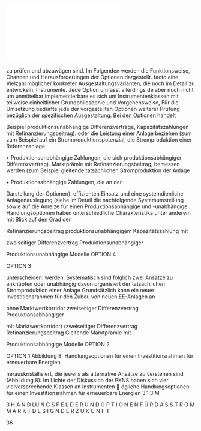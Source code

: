 ![./pages/page38.pdf](../assets/./pages/page38.pdf)




zu prüfen und abzuwägen sind. Im Folgenden werden die Funktionsweise, Chancen und Herausforderungen der Optionen dargestellt.
facto eine Vielzahl möglicher konkreter Ausgestaltungsvarianten, die noch im Detail zu entwickeln,
Instrumente. Jede Option umfasst allerdings de
aber noch nicht um unmittelbar implementierbare
es sich um Instrumentenklassen mit teilweise einheitlicher Grundphilosophie und Vorgehensweise,
Für die Umsetzung bedürfte jede der vorgestellten Optionen weiterer Prüfung bezüglich der spezifischen Ausgestaltung. Bei den Optionen handelt

Beispiel produktionsunabhängige Differenzverträge, Kapazitätszahlungen mit Refinanzierungsbeitrag).
oder die Leistung einer Anlage beziehen (zum
zum Beispiel auf ein Stromproduktionspotenzial, die Stromproduktion einer Referenzanlage

• Produktionsunabhängige Zahlungen, die sich
produktionsabhängiger Differenzvertrag).
Marktprämie mit Refinanzierungsbeitrag,
bemessen werden (zum Beispiel gleitende
tatsächlichen Stromproduktion der Anlage

• Produktionsabhängige Zahlungen, die an der

Darstellung der Optionen).
effizienten Einsatz und eine systemdienliche Anlagenauslegung (siehe im Detail die nachfolgende
Systemumstellung sowie auf die Anreize für einen
Produktionsabhängige und -unabhängige Handlungsoptionen haben unterschiedliche Charakteristika unter anderem mit Blick auf den Grad der

Refinanzierungsbeitrag
produktionsunabhängigem
Kapazitätszahlung mit

zweiseitiger Differenzvertrag
Produktionsunabhängiger

Produktionsunabhängige Modelle
OPTION 4

OPTION 3

unterscheiden:
werden. Systematisch sind folglich zwei Ansätze zu
anknüpfen oder unabhängig davon organisiert
der tatsächlichen Stromproduktion einer Anlage
Grundsätzlich kann ein neuer Investitionsrahmen für den Zubau von neuen EE-Anlagen an

ohne Marktwertkorridor
zweiseitiger Differenzvertrag
Produktionsabhängiger

mit Marktwertkorridor)
(zweiseitiger Differenzvertrag
Refinanzierungsbeitrag
Gleitende Marktprämie mit

Produktionsabhängige Modelle
OPTION 2

OPTION 1
Abbildung 8: Handlungsoptionen für einen Investitionsrahmen für erneuerbare Energien

herauskristallisiert, die jeweils als alternative Ansätze zu verstehen sind (Abbildung 8):
Im Lichte der Diskussion der PKNS haben sich vier vielversprechende Klassen an Instrumenten
 ögliche Handlungsoptionen für einen Investitionsrahmen für erneuerbare Energien
3.1.3 M

3 H A N D LU N G S F E L D E R U N D O P T I O N E N F Ü R D A S S T R O M M A R K T D E S I G N D E R Z U K U N F T

36
